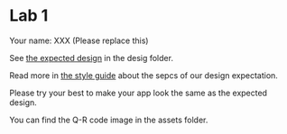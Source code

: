 # Lab 1

Your name: XXX (Please replace this)

See [the expected design](./design/mobile-design.jpg) in the desig folder.

Read more in [the style guide](./style-guide.md) about the sepcs of our design expectation.

Please try your best to make your app look the same as the expected design.

You can find the Q-R code image in the assets folder.
